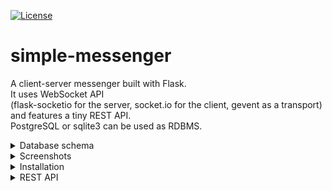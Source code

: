 [![License](https://img.shields.io/badge/license-MIT-green)](https://tldrlegal.com/license/mit-license)
<br>

# simple-messenger
A client-server messenger built with Flask.<br>
It uses WebSocket API<br> 
(flask-socketio for the server, socket.io for the client, gevent as a transport)<br> 
and features a tiny REST API.<br>
PostgreSQL or sqlite3 can be used as RDBMS.

<details>
  
 <summary> 
    Database schema
  </summary>
  
  <br>
  
  ![Database schema](./screenshots/schema.png)
  <i>Made using <a href="https://pgmodeler.io/">pgmaker</a></i> 

</details>

<details>

  <summary>
      Screenshots
  </summary>
    
  <br>
    
  ![Registration page](./screenshots/2.png)
  <i>Registration page</i>
  
<br>

  ![After registration](./screenshots/3.png)
  <i>After registration, the user is automatically logged in, but stays unconfirmed - they have to check the inbox and follow the provided link </i> 
  
<br>

  ![Confirmation is completed](./screenshots/4.png)
  <i>Confirmation is completed</i>
  
<br>

  ![Logged out](./screenshots/5.png)
  <i>Logged out</i>
  
<br>

  ![Wrong user data](./screenshots/6.png)
  <i>Wrong user data</i>
  
<br>

  ![Main page](./screenshots/7.png)
  <i>Main page</i>
  
<br>

  ![Main page, several users selected](./screenshots/8.png)
  <i>Main page, several users selected</i>
  
<br>

  ![Main page, 3 unread messages](./screenshots/9.png)
  <i>Main page, 3 unread messages</i>
  
<br>

  ![Main page, chat selected](./screenshots/10.png)
  <i>Main page, chat selected</i>
  
<br>

  ![Main page, users and chats are filtered](./screenshots/11.png)
  <i>Main page, users and chats are filtered</i>
  
<br>

  ![Main page, users and chats filtered, no chats found](./screenshots/12.png)
  <i>Main page, users and chats filtered, no chats found</i>
  
<br>

  ![Generic error page](./screenshots/404.png)
  <i>Generic error page</i>   
    
</details>

<details>
  
  <summary>
    Installation
  </summary>
  
  <br>

  The easiest way to run the app is to create a Docker image and then run a container.<br>
  If you have a Debian-based system (Ubuntu, Mint...), the following steps should work:<br>
  - clone the repository
  ```
  $ git clone https://github.com/96tm/simple-messenger.git
  ```
  - navigate to the project directory (Dockerfile is inside) and create a Docker image
  ```
  $ sudo docker build -t simple_messenger:latest .
  ```
  - download a Postgres image
  ```
  $ sudo docker pull postgres
  ```
  - run a Postgres container replacing "/directory/to/mount" with an appropriate directory
    to store the database <br>
    (if you have Postgres service on your system, 
    you'll need to stop it with  something like <br>
    ```$ sudo service postgresql stop```)
  ```
  $ sudo docker run --name postgres -d -p 5432:5432 \
    -e POSTGRES_USER=postgres_user \
    -e POSTGRES_PASSWORD=postgres_password \
    -e POSTGRES_DB=db_name \
    -v /directory/to/mount:/var/lib/postgresql/data \
    --rm postgres:latest
  ```
  - run a container with the Simple Messenger image<br>
    (you'll need to assign appropriate values to<br>
     ```SECRET_KEY```, ```MAIL_SERVER```, ```MAIL_SENDER```,
     ```MAIL_USERNAME``` and ```MAIL_PASSWORD```;<br>
     also, if you don't want to add fake users for testing,
     remove the line <br>
     ```-e ADD_TEST_USERS=1 \```)
  ```
  $ sudo docker run --name simple_messenger -d -p 8000:5000 \
    -e ADD_TEST_USERS=1 \
    -e SECRET_KEY=make_it_secret \
    -e SESSION_TYPE=filesystem \
    -e MAIL_SERVER=mail_server \
    -e MAIL_SENDER=mail@send.er \
    -e MAIL_PORT=587 \
    -e MAIL_USE_TLS=true \
    -e MAIL_USERNAME=username \
    -e MAIL_PASSWORD="password" \
    --link postgres:dbserver \
    -e DATABASE_URI=postgresql://postgres_user:postgres_password@dbserver/db_name \
    --rm simple_messenger:latest
  ```
  Now you can open the app at <a href="http://localhost:8000">localhost:8000 </a> and register.<br>
  If test users were added (```-e ADD_TEST_USERS=1```),<br>
  you can log in right away 
  with the following email/password pairs:
  - email: ```arthur@arthur.arthur```, password: ```arthur```;
  - email: ```morgain@morgain.morgain```, ```password: morgain```;
  - email: ```merlin@merlin.merlin```, ```password: merlin```.
</details>

<details>
  
 <summary> 
  REST API
 </summary>
 
 The following actions are available:
 - get a list of the authenticated user's chats
 ```/api/v1.0/chats```;
 - get a chat by id
 ```/api/v1.0/chats/1```;
 - get a list of messages in the chat
 ```/api/v1.0/chats/1/messages```;
 - get a message by the id from the chat
 ```/api/v1.0/chats/1/messages/1```;
 - send a message
 ```/api/v1.0/chats/1/messages/```.

 Sending a message requires a JSON object in the form 
 ```{"text" :"your_message_text"}```
 in the request.
 
</details>
